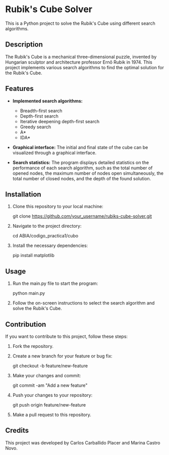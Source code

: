 # Rubik's Cube Solver

This is a Python project to solve the Rubik's Cube using different search algorithms.

## Description

The Rubik's Cube is a mechanical three-dimensional puzzle, invented by Hungarian sculptor and architecture professor Ernő Rubik in 1974. This project implements various search algorithms to find the optimal solution for the Rubik's Cube.

## Features

- **Implemented search algorithms:**
  - Breadth-first search
  - Depth-first search
  - Iterative deepening depth-first search
  - Greedy search
  - A*
  - IDA*

- **Graphical interface:** The initial and final state of the cube can be visualized through a graphical interface.

- **Search statistics:** The program displays detailed statistics on the performance of each search algorithm, such as the total number of opened nodes, the maximum number of nodes open simultaneously, the total number of closed nodes, and the depth of the found solution.

## Installation

1. Clone this repository to your local machine:

   git clone https://github.com/your_username/rubiks-cube-solver.git

2. Navigate to the project directory:

   cd ABIA/codigo_practica1/cubo

3. Install the necessary dependencies:

   pip install matplotlib

## Usage

1. Run the main.py file to start the program:

   python main.py

2. Follow the on-screen instructions to select the search algorithm and solve the Rubik's Cube.

## Contribution

If you want to contribute to this project, follow these steps:

1. Fork the repository.

2. Create a new branch for your feature or bug fix:

   git checkout -b feature/new-feature

3. Make your changes and commit:

   git commit -am "Add a new feature"

4. Push your changes to your repository:

   git push origin feature/new-feature

5. Make a pull request to this repository.

## Credits

This project was developed by Carlos Carballido Placer and Marina Castro Novo.
